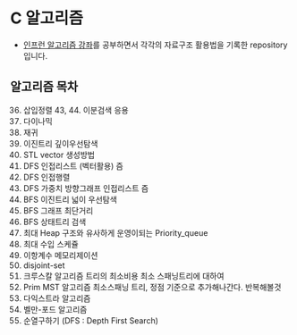 # C 알고리즘
* [인프런 알고리즘 강좌](https://www.inflearn.com/course/%EC%95%8C%EA%B3%A0%EB%A6%AC%EC%A6%98#)를 공부하면서 각각의 자료구조 활용법을 기록한 repository입니다. 

## 알고리즘 목차
36. 삽입정렬 
43, 44. 이분검색 응용 
51. 다이나믹 
56. 재귀
58. 이진트리 깊이우선탐색 
65. STL vector 생성방법 
66. DFS 인접리스트 (벡터활용) 즘 
67. DFS 인접행렬 
68. DFS 가중치 방향그래프 인접리스트 즘 
69. BFS 이진트리 넓이 우선탐색 
70. BFS 그래프 최단거리 
71. BFS 상태트리 검색 
72. 최대 Heap 구조와 유사하게 운영이되는  Priority_queue
75. 최대 수입 스케쥴
76. 이항계수 메모리제이션 
77. disjoint-set
78. 크루스칼 알고리즘 트리의 최소비용 최소 스패닝트리에 대하여
79. Prim MST 알고리즘 최소스패닝 트리, 정점 기준으로 추가해나간다. 반복해볼것
80. 다익스트라 알고리즘
81. 벨만-포드 알고리즘
82. 순열구하기 (DFS : Depth First Search) 
